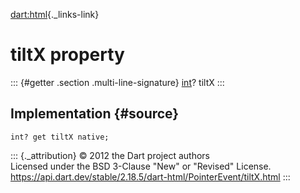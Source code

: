 [dart:html](../../dart-html/dart-html-library){._links-link}

tiltX property
==============

::: {#getter .section .multi-line-signature}
[int](../../dart-core/int-class)? tiltX
:::

Implementation {#source}
--------------

``` {.language-dart data-language="dart"}
int? get tiltX native;
```

::: {._attribution}
© 2012 the Dart project authors\
Licensed under the BSD 3-Clause \"New\" or \"Revised\" License.\
<https://api.dart.dev/stable/2.18.5/dart-html/PointerEvent/tiltX.html>
:::
